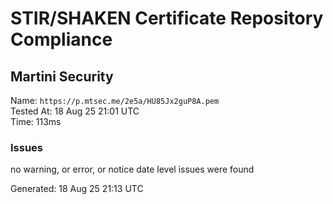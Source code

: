 # STIR/SHAKEN Certificate Repository Compliance

## Martini Security

Name: `https://p.mtsec.me/2e5a/HU85Jx2guP8A.pem`\
Tested At: 18 Aug 25 21:01 UTC\
Time: 113ms

### Issues

no warning, or error, or notice date level issues were found

Generated: 18 Aug 25 21:13 UTC